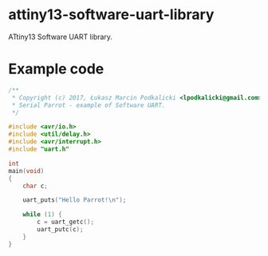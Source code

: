 # attiny13-software-uart-library
ATtiny13 Software UART library.

# Example code
```c
/**
 * Copyright (c) 2017, Łukasz Marcin Podkalicki <lpodkalicki@gmail.com>
 * Serial Parrot - example of Software UART.
 */

#include <avr/io.h>
#include <util/delay.h>
#include <avr/interrupt.h>
#include "uart.h"

int
main(void)
{
	char c;

	uart_puts("Hello Parrot!\n");

	while (1) {
		c = uart_getc();
		uart_putc(c);
	}
}
```
